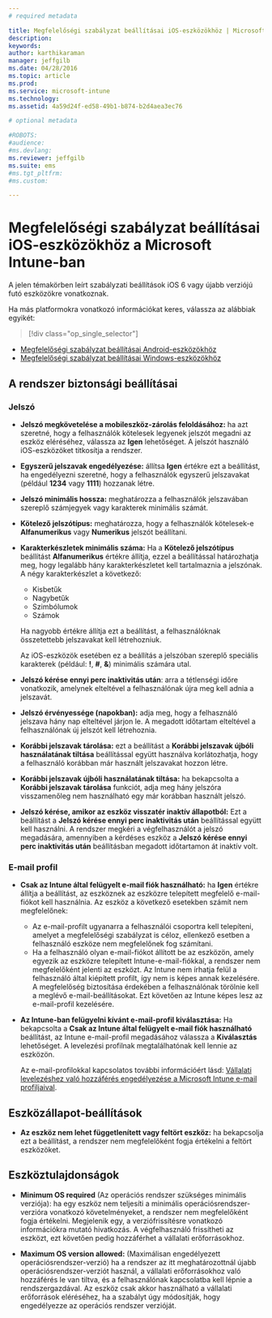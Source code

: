 ```yaml
---
# required metadata

title: Megfelelőségi szabályzat beállításai iOS-eszközökhöz | Microsoft Intune
description:
keywords:
author: karthikaraman
manager: jeffgilb
ms.date: 04/28/2016
ms.topic: article
ms.prod:
ms.service: microsoft-intune
ms.technology:
ms.assetid: 4a59d24f-ed58-49b1-b874-b2d4aea3ec76

# optional metadata

#ROBOTS:
#audience:
#ms.devlang:
ms.reviewer: jeffgilb
ms.suite: ems
#ms.tgt_pltfrm:
#ms.custom:

---
```



# Megfelelőségi szabályzat beállításai iOS-eszközökhöz a Microsoft Intune-ban

A jelen témakörben leírt szabályzati beállítások  iOS 6 vagy újabb verziójú futó eszközökre vonatkoznak.

Ha más platformokra vonatkozó információkat keres, válassza az alábbiak egyikét:
> [!div class="op_single_selector"]
- [Megfelelőségi szabályzat beállításai Android-eszközökhöz](android-compliance-policy-settings-in-microsoft-intune.md)
- [Megfelelőségi szabályzat beállításai Windows-eszközökhöz](windows-compliance-policy-settings-in-microsoft-intune.md)

## A rendszer biztonsági beállításai
### Jelszó
- **Jelszó megkövetelése a mobileszköz-zárolás feloldásához:** ha azt szeretné, hogy a felhasználók kötelesek legyenek jelszót megadni az eszköz eléréséhez, válassza az **Igen**
  lehetőséget. A jelszót használó iOS-eszközöket titkosítja a rendszer.

- **Egyszerű jelszavak engedélyezése:** állítsa
   **Igen** értékre ezt a beállítást, ha engedélyezni szeretné, hogy a felhasználók
   egyszerű jelszavakat (például **1234** vagy **1111**) hozzanak létre.

-  **Jelszó minimális hossza:**
  meghatározza a felhasználók jelszavában szereplő
  számjegyek vagy karakterek minimális számát.
- **Kötelező jelszótípus:** meghatározza, hogy a felhasználók kötelesek-e
**Alfanumerikus** vagy **Numerikus** jelszót beállítani.

- **Karakterkészletek minimális száma:** Ha a **Kötelező jelszótípus** beállítást
**Alfanumerikus** értékre állítja, ezzel a beállítással határozhatja meg, hogy legalább
hány karakterkészletet kell tartalmaznia a jelszónak. A négy karakterkészlet a következő:
  -   Kisbetűk
  -   Nagybetűk
  -   Szimbólumok
  -   Számok

  Ha nagyobb értékre állítja ezt a beállítást, a felhasználóknak összetettebb jelszavakat kell létrehozniuk.

  Az iOS-eszközök esetében ez a beállítás a jelszóban szereplő speciális karakterek (például: **!**, **#**, **&amp;**) minimális számára utal.
- **Jelszó kérése ennyi perc inaktivitás után**: arra a tétlenségi időre vonatkozik, amelynek elteltével a felhasználónak újra meg kell adnia a jelszavát.

- **Jelszó érvényessége (napokban):** adja meg, hogy a felhasználó jelszava hány nap elteltével járjon le.
A megadott időtartam elteltével a felhasználónak új jelszót kell létrehoznia.

- **Korábbi jelszavak tárolása:** ezt a beállítást a **Korábbi jelszavak újbóli használatának tiltása** beállítással együtt használva korlátozhatja,
hogy a felhasználó korábban már használt jelszavakat hozzon létre.

- **Korábbi jelszavak újbóli használatának tiltása:** ha bekapcsolta a **Korábbi jelszavak tárolása** funkciót, adja meg
hány jelszóra visszamenőleg nem használható egy már korábban használt jelszó.

- **Jelszó kérése, amikor az eszköz visszatér inaktív állapotból:**
Ezt a beállítást a **Jelszó kérése ennyi perc inaktivitás után** beállítással együtt kell használni. A rendszer megkéri a végfelhasználót a jelszó megadására, amennyiben a kérdéses eszköz a
**Jelszó kérése ennyi perc inaktivitás után** beállításban megadott időtartamon át inaktív volt.

### E-mail profil
- **Csak az Intune által felügyelt e-mail fiók használható:** ha **Igen** értékre állítja a beállítást, az eszköznek az eszközre telepített megfelelő e-mail-fiókot kell használnia. Az eszköz a következő esetekben számít nem megfelelőnek:
  - Az e-mail-profilt ugyanarra a felhasználói csoportra kell telepíteni, amelyet a megfelelőségi szabályzat is céloz, ellenkező esetben a felhasználó eszköze nem megfelelőnek fog számítani.
  - Ha a felhasználó olyan e-mail-fiókot állított be az eszközön, amely egyezik az eszközre telepített Intune-e-mail-fiókkal, a rendszer nem megfelelőként jelenti az eszközt. Az Intune nem írhatja felül a felhasználó által kiépített profilt, így
  nem is képes annak kezelésére. A megfelelőség biztosítása érdekében a felhasználónak törölnie kell
  a meglévő e-mail-beállításokat. Ezt követően az Intune képes lesz
  az e-mail-profil kezelésére.


- **Az Intune-ban felügyelni kívánt e-mail-profil kiválasztása:**
     Ha bekapcsolta a **Csak az Intune által felügyelt e-mail fiók használható** beállítást,
     az Intune e-mail-profil megadásához válassza a **Kiválasztás** lehetőséget. A levelezési profilnak megtalálhatónak kell lennie az eszközön.

     Az e-mail-profilokkal kapcsolatos további információért lásd: [Vállalati levelezéshez
     való hozzáférés engedélyezése a Microsoft Intune e-mail profiljaival](configure-access-to-corporate-email-using-email-profiles-with-microsoft-intune.md).

## Eszközállapot-beállítások

- **Az eszköz nem lehet függetlenített vagy feltört eszköz:** ha bekapcsolja ezt a beállítást,
a rendszer nem megfelelőként fogja értékelni a feltört eszközöket.

##  Eszköztulajdonságok
- **Minimum OS required** (Az operációs rendszer szükséges minimális verziója): ha egy eszköz nem teljesíti a minimális operációsrendszer-verzióra
vonatkozó követelményeket, a rendszer nem megfelelőként fogja értékelni.
Megjelenik egy, a verziófrissítésre vonatkozó információkra mutató hivatkozás. A végfelhasználó frissítheti az eszközt, ezt követően pedig hozzáférhet a vállalati erőforrásokhoz.

- **Maximum OS version allowed:** (Maximálisan engedélyezett operációsrendszer-verzió) ha a rendszer az itt meghatározottnál
újabb operációsrendszer-verziót használ, a vállalati erőforrásokhoz való hozzáférés le van tiltva, és a felhasználónak kapcsolatba kell lépnie a rendszergazdával. Az eszköz csak akkor használható a vállalati erőforrások eléréséhez, ha a szabályt úgy módosítják, hogy engedélyezze az operációs rendszer verzióját.


<!--HONumber=May16_HO1-->


